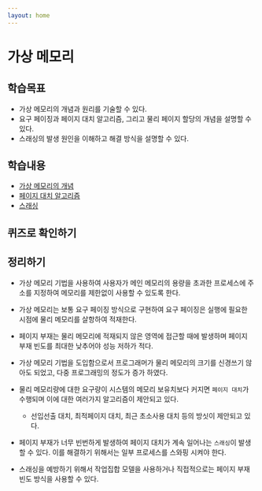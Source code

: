 ```yaml
---
layout: home
---
```


# 가상 메모리





## 학습목표

* 가상 메모리의 개념과 원리를 기술할 수 있다.
* 요구 페이징과 페이지 대치 알고리즘, 그리고 물리 페이지 할당의 개념을 설명할 수 있다.
* 스래싱의 발생 원인을 이해하고 해결 방식을 설명할 수 있다.



## 학습내용

* [가상 메모리의 개념](01)
* [페이지 대치 알고리즘](algo)
* [스래싱](03)





## 퀴즈로 확인하기







## 정리하기

* 가상 메모리 기법을 사용하여 사용자가 메인 메모리의 용량을 초과한 프로세스에 주소를 지정하여 메모리를 제한없이 사용할 수 있도록 한다.
* 가상 메모리는 보통 요구 페이징 방식으로 구현하여 요구 페이징은 실행에 필요한 시점에 물리 메모리를 살항하여 적재한다.

* 페이지 부재는 물리 메모리에 적재되지 않은 영역에 접근할 때에 발생하며 페이지 부재 빈도를 최대한 낮추어야 성능 저하가 적다.
* 가상 메모리 기법을 도입함으로서 프로그래머가 물리 메모리의 크기를 신경쓰기 않아도 되었고, 다중 프로그래밍의 정도가 증가 하였다.

* 물리 메모리량에 대한 요구량이 시스템의 메모리 보유치보다 커지면 `페이지 대치`가 수행되며 이에 대한 여러가지 알고리즘이 제안되고 있다.
  * 선입선출 대치, 최적페이지 대치, 최근 초소사용 대치 등의 방싯이 제안되고 있다.

* 페이지 부재가 너무 빈번하게 발생하여 페이지 대치가 계속 일어나는 `스래싱`이 발생할 수 있다. 이를 해결하기 위해서는 일부 프로세스를 스와핑 시켜야 한다.
* 스래싱을 예방하기 위해서 작업집합 모델을 사용하거나 직접적으로는 페이지 부재 빈도 방식을 사용할 수 있다.







